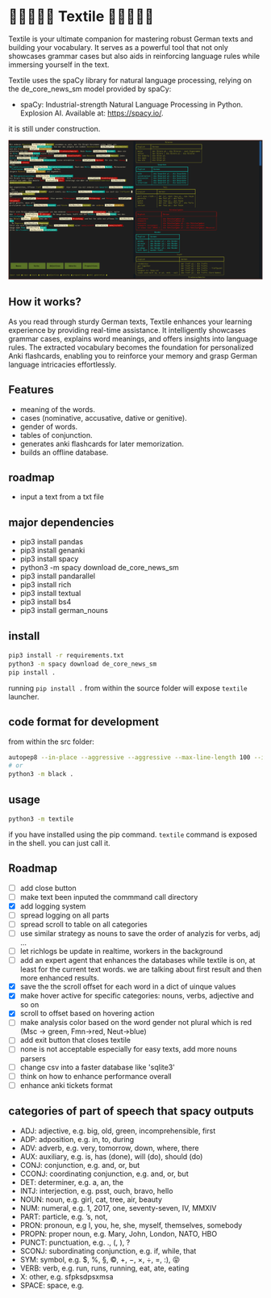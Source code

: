 # 🚧🚧🚧🚧🚧 Textile 🚧🚧🚧🚧🚧
Textile is your ultimate companion for mastering robust German texts and building your vocabulary.
It serves as a powerful tool that not only showcases grammar cases but also aids in reinforcing language rules while immersing yourself in the text.

Textile uses the spaCy library for natural language processing,
relying on the de_core_news_sm model provided by spaCy:
- spaCy: Industrial-strength Natural Language Processing in Python.
Explosion AI. Available at: https://spacy.io/.

it is still under construction.

![Project Image](documentation/cool_image.png)

## How it works?
As you read through sturdy German texts,
Textile enhances your learning experience by providing real-time assistance.
It intelligently showcases grammar cases, explains word meanings, and offers insights into language rules.
The extracted vocabulary becomes the foundation for personalized Anki flashcards, enabling you to reinforce your memory and grasp German language intricacies effortlessly.

## Features
- meaning of the words.
- cases (nominative, accusative, dative or genitive).
- gender of words.
- tables of conjunction.
- generates anki flashcards for later memorization.
- builds an offline database.

## roadmap
- input a text from a txt file

## major dependencies
- pip3 install pandas
- pip3 install genanki
- pip3 install spacy
- python3 -m spacy download de_core_news_sm
- pip3 install pandarallel
- pip3 install rich
- pip3 install textual
- pip3 install bs4
- pip3 install german_nouns

## install
```sh
pip3 install -r requirements.txt
python3 -m spacy download de_core_news_sm
pip install .
```
running `pip install .` from within the source folder will expose `textile` launcher.


## code format for development
from within the src folder:
```sh
autopep8 --in-place --aggressive --aggressive --max-line-length 100 --indent-size 4 ./*.py
# or
python3 -m black .
```

## usage
```sh
python3 -m textile
```
if you have installed using the pip command. `textile` command is exposed in the shell. you can just call it.

## Roadmap
* [ ] add close button
* [ ] make text been inputed the commmand call directory
* [x] add logging system
* [ ] spread logging on all parts
* [ ] spread scroll to table on all categories
* [ ] use similar strategy as nouns to save the order of analyzis for verbs, adj ...
* [ ] let richlogs be update in realtime, workers in the background
* [ ] add an expert agent that enhances the databases while textile is on, at least for the current text words. we are talking about first result and then more enhanced results.
* [x] save the the scroll offset for each word in a dict of uinque values
* [x] make hover active for specific categories: nouns, verbs, adjective and so on
* [x] scroll to offset based on hovering action
* [ ] make analysis color based on the word gender not plural which is red (Msc -> green, Fmn->red, Neut->blue)
* [ ] add exit button that closes textile
* [ ] none is not acceptable especially for easy texts, add more nouns parsers
* [ ] change csv into a faster database like 'sqlite3'
* [ ] think on how to enhance performance overall
* [ ] enhance anki tickets format

## categories of part of speech that spacy outputs
- ADJ: adjective, e.g. big, old, green, incomprehensible, first
- ADP: adposition, e.g. in, to, during
- ADV: adverb, e.g. very, tomorrow, down, where, there
- AUX: auxiliary, e.g. is, has (done), will (do), should (do)
- CONJ: conjunction, e.g. and, or, but
- CCONJ: coordinating conjunction, e.g. and, or, but
- DET: determiner, e.g. a, an, the
- INTJ: interjection, e.g. psst, ouch, bravo, hello
- NOUN: noun, e.g. girl, cat, tree, air, beauty
- NUM: numeral, e.g. 1, 2017, one, seventy-seven, IV, MMXIV
- PART: particle, e.g. ’s, not,
- PRON: pronoun, e.g I, you, he, she, myself, themselves, somebody
- PROPN: proper noun, e.g. Mary, John, London, NATO, HBO
- PUNCT: punctuation, e.g. ., (, ), ?
- SCONJ: subordinating conjunction, e.g. if, while, that
- SYM: symbol, e.g. $, %, §, ©, +, −, ×, ÷, =, :), 😝
- VERB: verb, e.g. run, runs, running, eat, ate, eating
- X: other, e.g. sfpksdpsxmsa
- SPACE: space, e.g.
